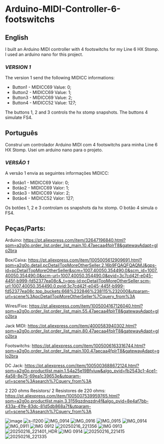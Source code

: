 # Arduino-MIDI-Controller-6-footswitchs
## English

I built an Arduino MIDI controller with 4 footswitchs for my Line 6 HX Stomp. I used an arduino nano for this project.

### *VERSION 1*

The version 1 send the following MIDICC informations: 

* Button1 - MIDICC69 Value: 0; 
* Button2 - MIDICC69 Value: 1; 
* Button3 - MIDICC69 Value: 2; 
* Button4 - MIDICC52 Value: 127; 

The buttons 1, 2 and 3 controls the hx stomp snapshots. The buttons 4 simulate FS4.



## Português

Construí um controlador Arduino MIDI com 4 footswitchs para minha Line 6 HX Stomp. Usei um arduino nano para o projeto.

### *VERSÃO 1* 

A versão 1 envia as seguintes informações MIDICC: 

* Botão1 - MIDICC69 Valor: 0; 
* Botão2 - MIDICC69 Valor: 1; 
* Botão3 - MIDICC69 Valor: 2; 
* Botão4 - MIDICC52 Valor: 127;


Os botões 1, 2 e 3 controlam os snapshots da hx stomp. O botão 4 simula o FS4.


## Peças/Parts:

Arduino: https://pt.aliexpress.com/item/32647196840.html?spm=a2g0o.order_list.order_list_main.10.47aecaa4fplrT8&gatewayAdapt=glo2bra

Box/Caixa: https://pt.aliexpress.com/item/1005005612909691.html?spm=a2g0o.detail.pcDetailTopMoreOtherSeller.2.16b9FQAQFQAQMJ&gps-id=pcDetailTopMoreOtherSeller&scm=1007.40050.354490.0&scm_id=1007.40050.354490.0&scm-url=1007.40050.354490.0&pvid=3c7cd42f-e045-445f-b999-fd52377ea08c&_t=gps-id:pcDetailTopMoreOtherSeller,scm-url:1007.40050.354490.0,pvid:3c7cd42f-e045-445f-b999-fd52377ea08c,tpp_buckets:668%232846%238115%232000&utparam-url=scene%3ApcDetailTopMoreOtherSeller%7Cquery_from%3A

Wires/Fios: https://pt.aliexpress.com/item/1005004167126040.html?spm=a2g0o.order_list.order_list_main.55.47aecaa4fplrT8&gatewayAdapt=glo2bra

Jack MIDI: https://pt.aliexpress.com/item/4000583940302.html?spm=a2g0o.order_list.order_list_main.80.47aecaa4fplrT8&gatewayAdapt=glo2bra

Footswitchs: https://pt.aliexpress.com/item/1005006163316744.html?spm=a2g0o.order_list.order_list_main.100.47aecaa4fplrT8&gatewayAdapt=glo2bra

DC Jack: https://pt.aliexpress.com/item/1005003688672124.html?spm=a2g0o.productlist.main.1.54a25e19Bfviuw&algo_pvid=fb2543c1-4ce1-4a58-8e75-69ea1c39653e&utparam-url=scene%3Asearch%7Cquery_from%3A

2 220 ohms Resistors/ 2 Resistores de 220 ohms: https://pt.aliexpress.com/item/1005007539959765.html?spm=a2g0o.productlist.main.3.3159qzdnqzdn4f&algo_pvid=8e4af7bb-433a-41fe-83dc-81d5db868a7f&utparam-url=scene%3Asearch%7Cquery_from%3A

![image](https://github.com/user-attachments/assets/10835bba-46c9-439b-85da-7c8f78295809)
![s-l1200](https://github.com/user-attachments/assets/0c551811-1650-48e4-bc99-9d7658f44e6e)
![IMG_0914](https://github.com/user-attachments/assets/048a5c7d-8e96-4c65-a0b4-c79c27f45bb5)
![IMG_0916](https://github.com/user-attachments/assets/887d58ba-3446-4fc3-b4b2-036fa0de9351)
![IMG_0915](https://github.com/user-attachments/assets/b75fcad8-f3a0-421b-b08e-1ca93c3399c3)
![IMG_0914](https://github.com/user-attachments/assets/bb09610b-53bb-4c4a-b1c5-b47fea3d02c4)
![IMG_0911](https://github.com/user-attachments/assets/2a7b9b55-d4ba-473b-a3ff-c9b1c3666142)
![IMG 0912](https://github.com/user-attachments/assets/08cebd14-9e26-4207-976c-483e38151782)
![20250216_221356](https://github.com/user-attachments/assets/7347424d-45b7-4fa0-8928-27331c11a9cf)
![IMG 0913](https://github.com/user-attachments/assets/8ad4c7be-811b-4174-a05d-395ac9942a2a)
![20250216_221401_HDR](https://github.com/user-attachments/assets/6bc20ca4-dee8-4cd9-8b13-0f615bca43fa)
![IMG 0914](https://github.com/user-attachments/assets/c0ec35bd-478b-4e00-a6f1-22a61f2f81f2)
![20250216_221415](https://github.com/user-attachments/assets/25a2baa5-d5f9-444a-84ed-3e8c08823269)
![20250216_221335](https://github.com/user-attachments/assets/6f65aa83-09b1-46a4-b2fd-1533bfc3e988)

